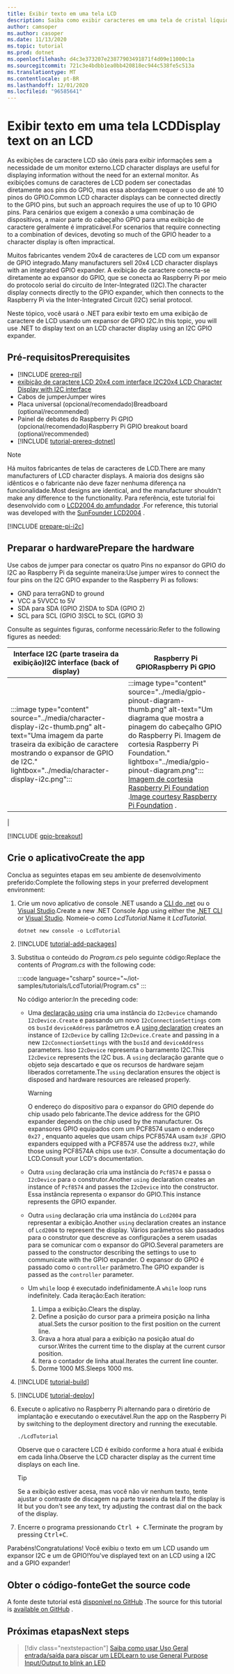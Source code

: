 ```yaml
---
title: Exibir texto em uma tela LCD
description: Saiba como exibir caracteres em uma tela de cristal líquido com as bibliotecas IoT do .NET.
author: camsoper
ms.author: casoper
ms.date: 11/13/2020
ms.topic: tutorial
ms.prod: dotnet
ms.openlocfilehash: d4c3e373207e23877903491871f4d09e11000c1a
ms.sourcegitcommit: 721c3e4bdbb1ea0bb420818ec944c538fe5c513a
ms.translationtype: MT
ms.contentlocale: pt-BR
ms.lasthandoff: 12/01/2020
ms.locfileid: "96585641"
---
```

<!--markdownlint-disable DOCSMD011 -->
# <a name="display-text-on-an-lcd"></a><span data-ttu-id="f52a7-103">Exibir texto em uma tela LCD</span><span class="sxs-lookup"><span data-stu-id="f52a7-103">Display text on an LCD</span></span>

<span data-ttu-id="f52a7-104">As exibições de caractere LCD são úteis para exibir informações sem a necessidade de um monitor externo.</span><span class="sxs-lookup"><span data-stu-id="f52a7-104">LCD character displays are useful for displaying information without the need for an external monitor.</span></span> <span data-ttu-id="f52a7-105">As exibições comuns de caracteres de LCD podem ser conectadas diretamente aos pins do GPIO, mas essa abordagem requer o uso de até 10 pinos do GPIO.</span><span class="sxs-lookup"><span data-stu-id="f52a7-105">Common LCD character displays can be connected directly to the GPIO pins, but such an approach requires the use of up to 10 GPIO pins.</span></span> <span data-ttu-id="f52a7-106">Para cenários que exigem a conexão a uma combinação de dispositivos, a maior parte do cabeçalho GPIO para uma exibição de caractere geralmente é impraticável.</span><span class="sxs-lookup"><span data-stu-id="f52a7-106">For scenarios that require connecting to a combination of devices, devoting so much of the GPIO header to a character display is often impractical.</span></span>

<span data-ttu-id="f52a7-107">Muitos fabricantes vendem 20x4 de caracteres de LCD com um expansor de GPIO integrado.</span><span class="sxs-lookup"><span data-stu-id="f52a7-107">Many manufacturers sell 20x4 LCD character displays with an integrated GPIO expander.</span></span> <span data-ttu-id="f52a7-108">A exibição de caractere conecta-se diretamente ao expansor do GPIO, que se conecta ao Raspberry Pi por meio do protocolo serial do circuito de Inter-Integrated (I2C).</span><span class="sxs-lookup"><span data-stu-id="f52a7-108">The character display connects directly to the GPIO expander, which then connects to the Raspberry Pi via the Inter-Integrated Circuit (I2C) serial protocol.</span></span>

<span data-ttu-id="f52a7-109">Neste tópico, você usará o .NET para exibir texto em uma exibição de caractere de LCD usando um expansor de GPIO I2C.</span><span class="sxs-lookup"><span data-stu-id="f52a7-109">In this topic, you will use .NET to display text on an LCD character display using an I2C GPIO expander.</span></span>

## <a name="prerequisites"></a><span data-ttu-id="f52a7-110">Pré-requisitos</span><span class="sxs-lookup"><span data-stu-id="f52a7-110">Prerequisites</span></span>

- [!INCLUDE [prereq-rpi](../includes/prereq-rpi.md)]
- <span data-ttu-id="f52a7-111">[exibição de caractere LCD 20x4 com interface I2C](https://www.bing.com/images/search?q=20x4+lcd+display+with+i2c)<span class="docon docon-navigate-external x-hidden-focus"></span></span><span class="sxs-lookup"><span data-stu-id="f52a7-111">[20x4 LCD Character Display with I2C interface](https://www.bing.com/images/search?q=20x4+lcd+display+with+i2c) <span class="docon docon-navigate-external x-hidden-focus"></span></span></span>
- <span data-ttu-id="f52a7-112">Cabos de jumper</span><span class="sxs-lookup"><span data-stu-id="f52a7-112">Jumper wires</span></span>
- <span data-ttu-id="f52a7-113">Placa universal (opcional/recomendado)</span><span class="sxs-lookup"><span data-stu-id="f52a7-113">Breadboard (optional/recommended)</span></span>
- <span data-ttu-id="f52a7-114">Painel de debates do Raspberry Pi GPIO (opcional/recomendado)</span><span class="sxs-lookup"><span data-stu-id="f52a7-114">Raspberry Pi GPIO breakout board (optional/recommended)</span></span>
- [!INCLUDE [tutorial-prereq-dotnet](../includes/tutorial-prereq-dotnet.md)]

> [!NOTE]
> <span data-ttu-id="f52a7-115">Há muitos fabricantes de telas de caracteres de LCD.</span><span class="sxs-lookup"><span data-stu-id="f52a7-115">There are many manufacturers of LCD character displays.</span></span> <span data-ttu-id="f52a7-116">A maioria dos designs são idênticos e o fabricante não deve fazer nenhuma diferença na funcionalidade.</span><span class="sxs-lookup"><span data-stu-id="f52a7-116">Most designs are identical, and the manufacturer shouldn't make any difference to the functionality.</span></span> <span data-ttu-id="f52a7-117">Para referência, este tutorial foi desenvolvido com o [LCD2004 do amfundador](https://www.sunfounder.com/lcd2004-module.html) <span class="docon docon-navigate-external x-hidden-focus"></span> .</span><span class="sxs-lookup"><span data-stu-id="f52a7-117">For reference, this tutorial was developed with the [SunFounder LCD2004](https://www.sunfounder.com/lcd2004-module.html) <span class="docon docon-navigate-external x-hidden-focus"></span>.</span></span>

[!INCLUDE [prepare-pi-i2c](../includes/prepare-pi-i2c.md)]

## <a name="prepare-the-hardware"></a><span data-ttu-id="f52a7-118">Preparar o hardware</span><span class="sxs-lookup"><span data-stu-id="f52a7-118">Prepare the hardware</span></span>

<span data-ttu-id="f52a7-119">Use cabos de jumper para conectar os quatro Pins no expansor do GPIO do I2C ao Raspberry Pi da seguinte maneira:</span><span class="sxs-lookup"><span data-stu-id="f52a7-119">Use jumper wires to connect the four pins on the I2C GPIO expander to the Raspberry Pi as follows:</span></span>

- <span data-ttu-id="f52a7-120">GND para terra</span><span class="sxs-lookup"><span data-stu-id="f52a7-120">GND to ground</span></span>
- <span data-ttu-id="f52a7-121">VCC a 5V</span><span class="sxs-lookup"><span data-stu-id="f52a7-121">VCC to 5V</span></span>
- <span data-ttu-id="f52a7-122">SDA para SDA (GPIO 2)</span><span class="sxs-lookup"><span data-stu-id="f52a7-122">SDA to SDA (GPIO 2)</span></span>
- <span data-ttu-id="f52a7-123">SCL para SCL (GPIO 3)</span><span class="sxs-lookup"><span data-stu-id="f52a7-123">SCL to SCL (GPIO 3)</span></span>

<span data-ttu-id="f52a7-124">Consulte as seguintes figuras, conforme necessário:</span><span class="sxs-lookup"><span data-stu-id="f52a7-124">Refer to the following figures as needed:</span></span>

| <span data-ttu-id="f52a7-125">Interface I2C (parte traseira da exibição)</span><span class="sxs-lookup"><span data-stu-id="f52a7-125">I2C interface (back of display)</span></span> | <span data-ttu-id="f52a7-126">Raspberry Pi GPIO</span><span class="sxs-lookup"><span data-stu-id="f52a7-126">Raspberry Pi GPIO</span></span> |
|---------------------------------|-------------------|
| :::image type="content" source="../media/character-display-i2c-thumb.png" alt-text="Uma imagem da parte traseira da exibição de caractere mostrando o expansor de GPIO de I2C." lightbox="../media/character-display-i2c.png"::: | :::image type="content" source="../media/gpio-pinout-diagram-thumb.png" alt-text="Um diagrama que mostra a pinagem do cabeçalho GPIO do Raspberry Pi. Imagem de cortesia Raspberry Pi Foundation." lightbox="../media/gpio-pinout-diagram.png":::<br /><span data-ttu-id="f52a7-129">[Imagem de cortesia Raspberry Pi Foundation](https://www.raspberrypi.org/documentation/usage/gpio/) <span class="docon docon-navigate-external x-hidden-focus"></span> .</span><span class="sxs-lookup"><span data-stu-id="f52a7-129">[Image courtesy Raspberry Pi Foundation](https://www.raspberrypi.org/documentation/usage/gpio/) <span class="docon docon-navigate-external x-hidden-focus"></span>.</span></span>
 |

[!INCLUDE [gpio-breakout](../includes/gpio-breakout.md)]

## <a name="create-the-app"></a><span data-ttu-id="f52a7-130">Crie o aplicativo</span><span class="sxs-lookup"><span data-stu-id="f52a7-130">Create the app</span></span>

<span data-ttu-id="f52a7-131">Conclua as seguintes etapas em seu ambiente de desenvolvimento preferido:</span><span class="sxs-lookup"><span data-stu-id="f52a7-131">Complete the following steps in your preferred development environment:</span></span>

1. <span data-ttu-id="f52a7-132">Crie um novo aplicativo de console .NET usando a [CLI do .net](../../core/tools/dotnet-new.md) ou o [Visual Studio](../../core/tutorials/with-visual-studio.md).</span><span class="sxs-lookup"><span data-stu-id="f52a7-132">Create a new .NET Console App using either the [.NET CLI](../../core/tools/dotnet-new.md) or [Visual Studio](../../core/tutorials/with-visual-studio.md).</span></span> <span data-ttu-id="f52a7-133">Nomeie-o como *LcdTutorial*.</span><span class="sxs-lookup"><span data-stu-id="f52a7-133">Name it *LcdTutorial*.</span></span>

    ```dotnetcli
    dotnet new console -o LcdTutorial
    ```

1. [!INCLUDE [tutorial-add-packages](../includes/tutorial-add-packages.md)]
1. <span data-ttu-id="f52a7-134">Substitua o conteúdo do *Program.cs* pelo seguinte código:</span><span class="sxs-lookup"><span data-stu-id="f52a7-134">Replace the contents of *Program.cs* with the following code:</span></span>

    :::code language="csharp" source="~/iot-samples/tutorials/LcdTutorial/Program.cs" :::

    <span data-ttu-id="f52a7-135">No código anterior:</span><span class="sxs-lookup"><span data-stu-id="f52a7-135">In the preceding code:</span></span>

    - <span data-ttu-id="f52a7-136">Uma [declaração using](../../csharp/whats-new/csharp-8.md#using-declarations) cria uma instância do `I2cDevice` chamando `I2cDevice.Create` e passando um novo `I2cConnectionSettings` com os `busId` `deviceAddress` parâmetros e.</span><span class="sxs-lookup"><span data-stu-id="f52a7-136">A [using declaration](../../csharp/whats-new/csharp-8.md#using-declarations) creates an instance of `I2cDevice` by calling `I2cDevice.Create` and passing in a new `I2cConnectionSettings` with the `busId` and `deviceAddress` parameters.</span></span> <span data-ttu-id="f52a7-137">Isso `I2cDevice` representa o barramento I2C.</span><span class="sxs-lookup"><span data-stu-id="f52a7-137">This `I2cDevice` represents the I2C bus.</span></span> <span data-ttu-id="f52a7-138">A `using` declaração garante que o objeto seja descartado e que os recursos de hardware sejam liberados corretamente.</span><span class="sxs-lookup"><span data-stu-id="f52a7-138">The `using` declaration ensures the object is disposed and hardware resources are released properly.</span></span>

        > [!WARNING]
        > <span data-ttu-id="f52a7-139">O endereço do dispositivo para o expansor do GPIO depende do chip usado pelo fabricante.</span><span class="sxs-lookup"><span data-stu-id="f52a7-139">The device address for the GPIO expander depends on the chip used by the manufacturer.</span></span> <span data-ttu-id="f52a7-140">Os expansores GPIO equipados com um PCF8574 usam o endereço `0x27` , enquanto aqueles que usam chips PCF8574A usam `0x3F` .</span><span class="sxs-lookup"><span data-stu-id="f52a7-140">GPIO expanders equipped with a PCF8574 use the address `0x27`, while those using PCF8574A chips use `0x3F`.</span></span> <span data-ttu-id="f52a7-141">Consulte a documentação do LCD.</span><span class="sxs-lookup"><span data-stu-id="f52a7-141">Consult your LCD's documentation.</span></span>

    - <span data-ttu-id="f52a7-142">Outra `using` declaração cria uma instância do `Pcf8574` e passa o `I2cDevice` para o construtor.</span><span class="sxs-lookup"><span data-stu-id="f52a7-142">Another `using` declaration creates an instance of `Pcf8574` and passes the `I2cDevice` into the constructor.</span></span> <span data-ttu-id="f52a7-143">Essa instância representa o expansor do GPIO.</span><span class="sxs-lookup"><span data-stu-id="f52a7-143">This instance represents the GPIO expander.</span></span>
    - <span data-ttu-id="f52a7-144">Outra `using` declaração cria uma instância do `Lcd2004` para representar a exibição.</span><span class="sxs-lookup"><span data-stu-id="f52a7-144">Another `using` declaration creates an instance of `Lcd2004` to represent the display.</span></span> <span data-ttu-id="f52a7-145">Vários parâmetros são passados para o construtor que descreve as configurações a serem usadas para se comunicar com o expansor do GPIO.</span><span class="sxs-lookup"><span data-stu-id="f52a7-145">Several parameters are passed to the constructor describing the settings to use to communicate with the GPIO expander.</span></span> <span data-ttu-id="f52a7-146">O expansor do GPIO é passado como o `controller` parâmetro.</span><span class="sxs-lookup"><span data-stu-id="f52a7-146">The GPIO expander is passed as the `controller` parameter.</span></span>
    - <span data-ttu-id="f52a7-147">Um `while` loop é executado indefinidamente.</span><span class="sxs-lookup"><span data-stu-id="f52a7-147">A `while` loop runs indefinitely.</span></span> <span data-ttu-id="f52a7-148">Cada iteração:</span><span class="sxs-lookup"><span data-stu-id="f52a7-148">Each iteration:</span></span>
        1. <span data-ttu-id="f52a7-149">Limpa a exibição.</span><span class="sxs-lookup"><span data-stu-id="f52a7-149">Clears the display.</span></span>
        1. <span data-ttu-id="f52a7-150">Define a posição do cursor para a primeira posição na linha atual.</span><span class="sxs-lookup"><span data-stu-id="f52a7-150">Sets the cursor position to the first position on the current line.</span></span>
        1. <span data-ttu-id="f52a7-151">Grava a hora atual para a exibição na posição atual do cursor.</span><span class="sxs-lookup"><span data-stu-id="f52a7-151">Writes the current time to the display at the current cursor position.</span></span>
        1. <span data-ttu-id="f52a7-152">Itera o contador de linha atual.</span><span class="sxs-lookup"><span data-stu-id="f52a7-152">Iterates the current line counter.</span></span>
        1. <span data-ttu-id="f52a7-153">Dorme 1000 MS.</span><span class="sxs-lookup"><span data-stu-id="f52a7-153">Sleeps 1000 ms.</span></span>

1. [!INCLUDE [tutorial-build](../includes/tutorial-build.md)]
1. [!INCLUDE [tutorial-deploy](../includes/tutorial-deploy.md)]
1. <span data-ttu-id="f52a7-154">Execute o aplicativo no Raspberry Pi alternando para o diretório de implantação e executando o executável.</span><span class="sxs-lookup"><span data-stu-id="f52a7-154">Run the app on the Raspberry Pi by switching to the deployment directory and running the executable.</span></span>

    ```bash
    ./LcdTutorial
    ```

    <span data-ttu-id="f52a7-155">Observe que o caractere LCD é exibido conforme a hora atual é exibida em cada linha.</span><span class="sxs-lookup"><span data-stu-id="f52a7-155">Observe the LCD character display as the current time displays on each line.</span></span>

    > [!TIP]
    > <span data-ttu-id="f52a7-156">Se a exibição estiver acesa, mas você não vir nenhum texto, tente ajustar o contraste de discagem na parte traseira da tela.</span><span class="sxs-lookup"><span data-stu-id="f52a7-156">If the display is lit but you don't see any text, try adjusting the contrast dial on the back of the display.</span></span>

1. <span data-ttu-id="f52a7-157">Encerre o programa pressionando <kbd>Ctrl + C</kbd>.</span><span class="sxs-lookup"><span data-stu-id="f52a7-157">Terminate the program by pressing <kbd>Ctrl+C</kbd>.</span></span>

<span data-ttu-id="f52a7-158">Parabéns!</span><span class="sxs-lookup"><span data-stu-id="f52a7-158">Congratulations!</span></span> <span data-ttu-id="f52a7-159">Você exibiu o texto em um LCD usando um expansor I2C e um de GPIO!</span><span class="sxs-lookup"><span data-stu-id="f52a7-159">You've displayed text on an LCD using a I2C and a GPIO expander!</span></span>

## <a name="get-the-source-code"></a><span data-ttu-id="f52a7-160">Obter o código-fonte</span><span class="sxs-lookup"><span data-stu-id="f52a7-160">Get the source code</span></span>

<span data-ttu-id="f52a7-161">A fonte deste tutorial está [disponível no GitHub](https://github.com/MicrosoftDocs/dotnet-iot-assets/tree/master/tutorials/LcdTutorial) <span class="docon docon-navigate-external x-hidden-focus"></span> .</span><span class="sxs-lookup"><span data-stu-id="f52a7-161">The source for this tutorial is [available on GitHub](https://github.com/MicrosoftDocs/dotnet-iot-assets/tree/master/tutorials/LcdTutorial) <span class="docon docon-navigate-external x-hidden-focus"></span>.</span></span>

## <a name="next-steps"></a><span data-ttu-id="f52a7-162">Próximas etapas</span><span class="sxs-lookup"><span data-stu-id="f52a7-162">Next steps</span></span>

> [!div class="nextstepaction"]
> [<span data-ttu-id="f52a7-163">Saiba como usar Uso Geral entrada/saída para piscar um LED</span><span class="sxs-lookup"><span data-stu-id="f52a7-163">Learn to use General Purpose Input/Output to blink an LED</span></span>](../tutorials/blink-led.md)

